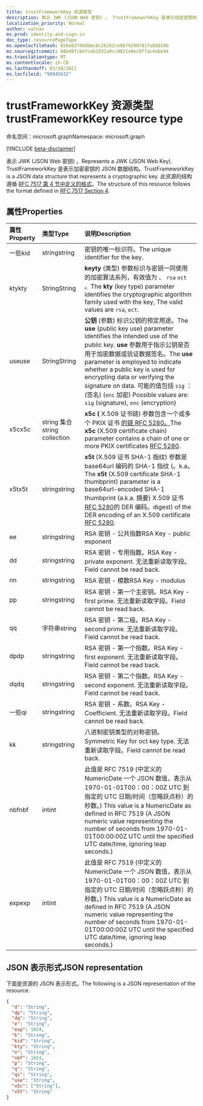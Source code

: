 ```yaml
---
title: trustFrameworkKey 资源类型
description: 表示 JWK (JSON Web 密钥) 。 TrustFrameworkKey 是表示加密密钥的 JSON 数据结构。 此资源的结构遵循 RFC 7517 第 4 节中定义的格式。
localization_priority: Normal
author: valnav
ms.prod: identity-and-sign-in
doc_type: resourcePageType
ms.openlocfilehash: b50e82748db6c0c26252ce6b79290781fa88819b
ms.sourcegitcommit: 68b49fc847ceb1032a9cc9821a9ec0f7ac4abe44
ms.translationtype: MT
ms.contentlocale: zh-CN
ms.lasthandoff: 03/20/2021
ms.locfileid: "50945632"
---
```

# <a name="trustframeworkkey-resource-type"></a><span data-ttu-id="9625a-105">trustFrameworkKey 资源类型</span><span class="sxs-lookup"><span data-stu-id="9625a-105">trustFrameworkKey resource type</span></span>

<span data-ttu-id="9625a-106">命名空间：microsoft.graph</span><span class="sxs-lookup"><span data-stu-id="9625a-106">Namespace: microsoft.graph</span></span>

[!INCLUDE [beta-disclaimer](../../includes/beta-disclaimer.md)]

<span data-ttu-id="9625a-107">表示 JWK (JSON Web 密钥) 。</span><span class="sxs-lookup"><span data-stu-id="9625a-107">Represents a JWK (JSON Web Key).</span></span> <span data-ttu-id="9625a-108">TrustFrameworkKey 是表示加密密钥的 JSON 数据结构。</span><span class="sxs-lookup"><span data-stu-id="9625a-108">TrustFrameworkKey is a JSON data structure that represents a cryptographic key.</span></span> <span data-ttu-id="9625a-109">此资源的结构遵循 [RFC 7517 第 4 节中定义的格式](https://tools.ietf.org/html/rfc7517#section-4)。</span><span class="sxs-lookup"><span data-stu-id="9625a-109">The structure of this resource follows the format defined in [RFC 7517 Section 4](https://tools.ietf.org/html/rfc7517#section-4).</span></span>

## <a name="properties"></a><span data-ttu-id="9625a-110">属性</span><span class="sxs-lookup"><span data-stu-id="9625a-110">Properties</span></span>

| <span data-ttu-id="9625a-111">属性</span><span class="sxs-lookup"><span data-stu-id="9625a-111">Property</span></span>     | <span data-ttu-id="9625a-112">类型</span><span class="sxs-lookup"><span data-stu-id="9625a-112">Type</span></span>        | <span data-ttu-id="9625a-113">说明</span><span class="sxs-lookup"><span data-stu-id="9625a-113">Description</span></span> |
|:-------------|:------------|:------------|
| <span data-ttu-id="9625a-114">一些</span><span class="sxs-lookup"><span data-stu-id="9625a-114">kid</span></span> | <span data-ttu-id="9625a-115">string</span><span class="sxs-lookup"><span data-stu-id="9625a-115">string</span></span> | <span data-ttu-id="9625a-116">密钥的唯一标识符。</span><span class="sxs-lookup"><span data-stu-id="9625a-116">The unique identifier for the key.</span></span>   |
| <span data-ttu-id="9625a-117">kty</span><span class="sxs-lookup"><span data-stu-id="9625a-117">kty</span></span> | <span data-ttu-id="9625a-118">String</span><span class="sxs-lookup"><span data-stu-id="9625a-118">String</span></span> | <span data-ttu-id="9625a-119">**keyty** (类型) 参数标识与密钥一同使用的加密算法系列，有效值为 、 `rsa` `oct` 。</span><span class="sxs-lookup"><span data-stu-id="9625a-119">The **kty** (key type) parameter identifies the cryptographic algorithm family used with the key, The valid values are `rsa`, `oct`.</span></span> |
| <span data-ttu-id="9625a-120">use</span><span class="sxs-lookup"><span data-stu-id="9625a-120">use</span></span> | <span data-ttu-id="9625a-121">String</span><span class="sxs-lookup"><span data-stu-id="9625a-121">String</span></span> | <span data-ttu-id="9625a-122">**公钥** (参数) 标识公钥的预定用途。</span><span class="sxs-lookup"><span data-stu-id="9625a-122">The **use** (public key use) parameter identifies the intended use of the public key.</span></span>  <span data-ttu-id="9625a-123">**use** 参数用于指示公钥是否用于加密数据或验证数据签名。</span><span class="sxs-lookup"><span data-stu-id="9625a-123">The **use** parameter is employed to indicate whether a public key is used for encrypting data or verifying the signature on data.</span></span> <span data-ttu-id="9625a-124">可能的值包括 `sig` ： (签名)  (`enc` 加密) </span><span class="sxs-lookup"><span data-stu-id="9625a-124">Possible values are: `sig` (signature), `enc` (encryption)</span></span>  |
| <span data-ttu-id="9625a-125">x5c</span><span class="sxs-lookup"><span data-stu-id="9625a-125">x5c</span></span> | <span data-ttu-id="9625a-126">string 集合</span><span class="sxs-lookup"><span data-stu-id="9625a-126">string collection</span></span> | <span data-ttu-id="9625a-127">**x5c (** X.509 证书链) 参数包含一个或多个 PKIX 证书 [的链 RFC 5280。](https://tools.ietf.org/html/rfc5280)</span><span class="sxs-lookup"><span data-stu-id="9625a-127">The **x5c** (X.509 certificate chain) parameter contains a chain of one or more PKIX certificates [RFC 5280](https://tools.ietf.org/html/rfc5280).</span></span> |
| <span data-ttu-id="9625a-128">x5t</span><span class="sxs-lookup"><span data-stu-id="9625a-128">x5t</span></span> | <span data-ttu-id="9625a-129">string</span><span class="sxs-lookup"><span data-stu-id="9625a-129">string</span></span> | <span data-ttu-id="9625a-130">**x5t** (X.509 证书 SHA-1 指纹) 参数是 base64url 编码的 SHA-1 指纹 (。k.a。</span><span class="sxs-lookup"><span data-stu-id="9625a-130">The **x5t** (X.509 certificate SHA-1 thumbprint) parameter is a base64url-encoded SHA-1 thumbprint (a.k.a.</span></span> <span data-ttu-id="9625a-131">摘要) X.509 证书 [RFC 5280](https://tools.ietf.org/html/rfc5280)的 DER 编码。</span><span class="sxs-lookup"><span data-stu-id="9625a-131">digest) of the DER encoding of an X.509 certificate [RFC 5280](https://tools.ietf.org/html/rfc5280).</span></span> |
| <span data-ttu-id="9625a-132">e</span><span class="sxs-lookup"><span data-stu-id="9625a-132">e</span></span> | <span data-ttu-id="9625a-133">string</span><span class="sxs-lookup"><span data-stu-id="9625a-133">string</span></span> | <span data-ttu-id="9625a-134">RSA 密钥 - 公共指数</span><span class="sxs-lookup"><span data-stu-id="9625a-134">RSA Key - public exponent</span></span> |
| <span data-ttu-id="9625a-135">d</span><span class="sxs-lookup"><span data-stu-id="9625a-135">d</span></span>| <span data-ttu-id="9625a-136">string</span><span class="sxs-lookup"><span data-stu-id="9625a-136">string</span></span> | <span data-ttu-id="9625a-137">RSA 密钥 - 专用指数。</span><span class="sxs-lookup"><span data-stu-id="9625a-137">RSA Key - private exponent.</span></span> <span data-ttu-id="9625a-138">无法重新读取字段。</span><span class="sxs-lookup"><span data-stu-id="9625a-138">Field cannot be read back.</span></span> |
| <span data-ttu-id="9625a-139">n</span><span class="sxs-lookup"><span data-stu-id="9625a-139">n</span></span> | <span data-ttu-id="9625a-140">string</span><span class="sxs-lookup"><span data-stu-id="9625a-140">string</span></span> | <span data-ttu-id="9625a-141">RSA 密钥 - 模数</span><span class="sxs-lookup"><span data-stu-id="9625a-141">RSA Key - modulus</span></span> |
| <span data-ttu-id="9625a-142">p</span><span class="sxs-lookup"><span data-stu-id="9625a-142">p</span></span> | <span data-ttu-id="9625a-143">string</span><span class="sxs-lookup"><span data-stu-id="9625a-143">string</span></span> | <span data-ttu-id="9625a-144">RSA 密钥 - 第一个主密钥。</span><span class="sxs-lookup"><span data-stu-id="9625a-144">RSA Key - first prime.</span></span> <span data-ttu-id="9625a-145">无法重新读取字段。</span><span class="sxs-lookup"><span data-stu-id="9625a-145">Field cannot be read back.</span></span> |
| <span data-ttu-id="9625a-146">q</span><span class="sxs-lookup"><span data-stu-id="9625a-146">q</span></span> | <span data-ttu-id="9625a-147">字符串</span><span class="sxs-lookup"><span data-stu-id="9625a-147">string</span></span> | <span data-ttu-id="9625a-148">RSA 密钥 - 第二级。</span><span class="sxs-lookup"><span data-stu-id="9625a-148">RSA Key - second prime.</span></span> <span data-ttu-id="9625a-149">无法重新读取字段。</span><span class="sxs-lookup"><span data-stu-id="9625a-149">Field cannot be read back.</span></span> |
| <span data-ttu-id="9625a-150">dp</span><span class="sxs-lookup"><span data-stu-id="9625a-150">dp</span></span> | <span data-ttu-id="9625a-151">string</span><span class="sxs-lookup"><span data-stu-id="9625a-151">string</span></span> | <span data-ttu-id="9625a-152">RSA 密钥 - 第一个指数。</span><span class="sxs-lookup"><span data-stu-id="9625a-152">RSA Key - first exponent.</span></span> <span data-ttu-id="9625a-153">无法重新读取字段。</span><span class="sxs-lookup"><span data-stu-id="9625a-153">Field cannot be read back.</span></span> |
| <span data-ttu-id="9625a-154">dq</span><span class="sxs-lookup"><span data-stu-id="9625a-154">dq</span></span> | <span data-ttu-id="9625a-155">string</span><span class="sxs-lookup"><span data-stu-id="9625a-155">string</span></span> | <span data-ttu-id="9625a-156">RSA 密钥 - 第二个指数。</span><span class="sxs-lookup"><span data-stu-id="9625a-156">RSA Key - second exponent.</span></span> <span data-ttu-id="9625a-157">无法重新读取字段。</span><span class="sxs-lookup"><span data-stu-id="9625a-157">Field cannot be read back.</span></span> |
| <span data-ttu-id="9625a-158">一些</span><span class="sxs-lookup"><span data-stu-id="9625a-158">qi</span></span> | <span data-ttu-id="9625a-159">string</span><span class="sxs-lookup"><span data-stu-id="9625a-159">string</span></span> | <span data-ttu-id="9625a-160">RSA 密钥 - 系数。</span><span class="sxs-lookup"><span data-stu-id="9625a-160">RSA Key - Coefficient.</span></span> <span data-ttu-id="9625a-161">无法重新读取字段。</span><span class="sxs-lookup"><span data-stu-id="9625a-161">Field cannot be read back.</span></span> |
| <span data-ttu-id="9625a-162">k</span><span class="sxs-lookup"><span data-stu-id="9625a-162">k</span></span> | <span data-ttu-id="9625a-163">string</span><span class="sxs-lookup"><span data-stu-id="9625a-163">string</span></span> | <span data-ttu-id="9625a-164">八进制密钥类型的对称密钥。</span><span class="sxs-lookup"><span data-stu-id="9625a-164">Symmetric Key for oct key type.</span></span> <span data-ttu-id="9625a-165">无法重新读取字段。</span><span class="sxs-lookup"><span data-stu-id="9625a-165">Field cannot be read back.</span></span>   |
| <span data-ttu-id="9625a-166">nbf</span><span class="sxs-lookup"><span data-stu-id="9625a-166">nbf</span></span> | <span data-ttu-id="9625a-167">int</span><span class="sxs-lookup"><span data-stu-id="9625a-167">int</span></span> | <span data-ttu-id="9625a-168">此值是 RFC 7519 (中定义的 NumericDate 一个 JSON 数值，表示从 1970-01-01T00：00：00Z UTC 到指定的 UTC 日期/时间（忽略跃点秒）的秒数。) </span><span class="sxs-lookup"><span data-stu-id="9625a-168">This value is a NumericDate as defined in RFC 7519 (A JSON numeric value representing the number of seconds from 1970-01-01T00:00:00Z UTC until the specified UTC date/time, ignoring leap seconds.)</span></span> |
| <span data-ttu-id="9625a-169">exp</span><span class="sxs-lookup"><span data-stu-id="9625a-169">exp</span></span> | <span data-ttu-id="9625a-170">int</span><span class="sxs-lookup"><span data-stu-id="9625a-170">int</span></span> | <span data-ttu-id="9625a-171">此值是 RFC 7519 (中定义的 NumericDate 一个 JSON 数值，表示从 1970-01-01T00：00：00Z UTC 到指定的 UTC 日期/时间（忽略跃点秒）的秒数。) </span><span class="sxs-lookup"><span data-stu-id="9625a-171">This value is a NumericDate as defined in RFC 7519 (A JSON numeric value representing the number of seconds from 1970-01-01T00:00:00Z UTC until the specified UTC date/time, ignoring leap seconds.)</span></span> |



## <a name="json-representation"></a><span data-ttu-id="9625a-172">JSON 表示形式</span><span class="sxs-lookup"><span data-stu-id="9625a-172">JSON representation</span></span>

<span data-ttu-id="9625a-173">下面是资源的 JSON 表示形式。</span><span class="sxs-lookup"><span data-stu-id="9625a-173">The following is a JSON representation of the resource.</span></span>

<!-- {
  "blockType": "resource",
  "optionalProperties": [

  ],
  "@odata.type": "microsoft.graph.trustFrameworkKey",
  "baseType": null
}-->

```json
{
  "d": "String",
  "dp": "String",
  "dq": "String",
  "e": "String",
  "exp": 1024,
  "k": "String",
  "kid": "String",
  "kty": "String",
  "n": "String",
  "nbf": 1024,
  "p": "String",
  "q": "String",
  "qi": "String",
  "use": "String",
  "x5c": ["String"],
  "x5t": "String"
}
```

<!-- uuid: 16cd6b66-4b1a-43a1-adaf-3a886856ed98
2019-02-04 14:57:30 UTC -->
<!-- {
  "type": "#page.annotation",
  "description": "trustFrameworkKey resource",
  "keywords": "",
  "section": "documentation",
  "tocPath": ""
}-->


